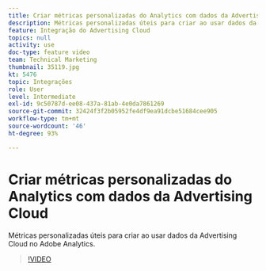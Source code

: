 ```yaml
---
title: Criar métricas personalizadas do Analytics com dados da Advertising Cloud
description: Métricas personalizadas úteis para criar ao usar dados da Advertising Cloud no Adobe Analytics.
feature: Integração do Advertising Cloud
topics: null
activity: use
doc-type: feature video
team: Technical Marketing
thumbnail: 35119.jpg
kt: 5476
topic: Integrações
role: User
level: Intermediate
exl-id: 9c50787d-ee08-437a-81ab-4e0da7861269
source-git-commit: 32424f3f2b05952fe4df9ea91dcbe51684cee905
workflow-type: tm+mt
source-wordcount: '46'
ht-degree: 93%

---
```


# Criar métricas personalizadas do Analytics com dados da Advertising Cloud

Métricas personalizadas úteis para criar ao usar dados da Advertising Cloud no Adobe Analytics.

>[!VIDEO](https://video.tv.adobe.com/v/35119/?quality=12&learn=on)
